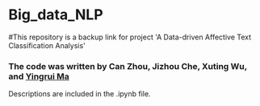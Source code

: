 # Big_data_NLP

#This repository is a backup link for project 'A Data-driven Affective Text Classification Analysis'
### The code was written by Can Zhou, Jizhou Che, Xuting Wu, and [Yingrui Ma](ryanma0427@gmail.com)

Descriptions are included in the .ipynb file.
